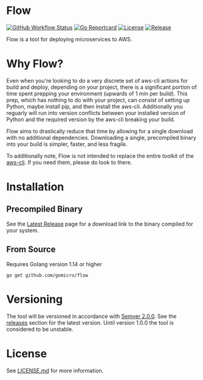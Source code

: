 # Flow
[![GitHub Workflow Status](https://img.shields.io/github/workflow/status/gomicro/flow/Build/master)](https://github.com/gomicro/flow/actions?query=workflow%3ABuild+branch%3Amaster)
[![Go Reportcard](https://goreportcard.com/badge/github.com/gomicro/flow)](https://goreportcard.com/report/github.com/gomicro/flow)
[![License](https://img.shields.io/github/license/gomicro/flow.svg)](https://github.com/gomicro/flow/blob/master/LICENSE.md)
[![Release](https://img.shields.io/github/release/gomicro/flow.svg)](https://github.com/gomicro/flow/releases/latest)

Flow is a tool for deploying microservices to AWS.

# Why Flow?

Even when you're looking to do a very discrete set of aws-cli actions for build and deploy, depending on your project, there is a significant portion of time spent prepping your environment (upwards of 1 min per build). This prep, which has nothing to do with your project, can consist of setting up Python, maybe install pip, and then install the aws-cli. Additionally you reguarly will run into version conflicts between your installed version of Python and the required version by the aws-cli breaking your build.

Flow aims to drastically reduce that time by allowing for a single download with no additional dependencies. Downloading a single, precompiled binary into your build is simpler, faster, and less fragile.

To additionally note, Flow is not intended to replace the entire toolkit of the [aws-cli](https://github.com/aws/aws-cli). If you need them, please do look to there.

# Installation

## Precompiled Binary

See the [Latest Release](https://github.com/gomicro/flow/releases/latest) page for a download link to the binary compiled for your system.

## From Source

Requires Golang version 1.14 or higher

```
go get github.com/gomicro/flow
```

# Versioning

The tool will be versioned in accordance with [Semver 2.0.0](http://semver.org).  See the [releases](https://github.com/gomicro/forge/releases) section for the latest version.  Until version 1.0.0 the tool is considered to be unstable.

# License
See [LICENSE.md](./LICENSE.md) for more information.

